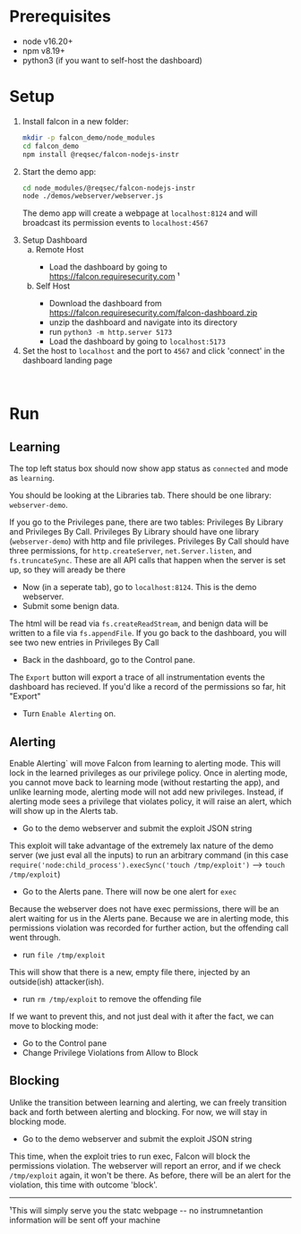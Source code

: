 # Prerequisites
- node v16.20+
- npm v8.19+
- python3 (if you want to self-host the dashboard)
# Setup
<ol type="1.">
  <li>Install falcon in a new folder:</li>

  ```bash
  mkdir -p falcon_demo/node_modules
  cd falcon_demo
  npm install @reqsec/falcon-nodejs-instr
  ```
  <li>Start the demo app:</li>

  ```bash
  cd node_modules/@reqsec/falcon-nodejs-instr
  node ./demos/webserver/webserver.js
  ```
  The demo app will create a webpage at `localhost:8124` and will broadcast its permission events to  `localhost:4567`

 <li> Setup Dashboard
    <ol type="a">
    <li>Remote Host</li>
    <ul>
      <li>Load the dashboard by going to <a href="https://falcon.requiresecurity.com">https://falcon.requiresecurity.com</a> ¹</li>
    </ul>
    <li>Self Host</li>
    <ul>
      <li>Download the dashboard from <a href="https://falcon.requiresecurity.com/falcon-dashboard.zip">https://falcon.requiresecurity.com/falcon-dashboard.zip</a></li>
      <li>unzip the dashboard and navigate into its directory</li>
      <li>run <code>python3 -m http.server 5173</code></li>
      <li>Load the dashboard by going to <code>localhost:5173</code> </li>
    </ul>
    </ol>
  <li> Set the host to <code>localhost</code> and the port to <code>4567</code> and click 'connect' in the dashboard landing page </li>
</ol>
<br/>

# Run
## Learning
The top left status box should now show app status as `connected` and mode as `learning`.

You should be looking at the Libraries tab. There should be one library: `webserver-demo`.

If you go to the Privileges pane, there are two tables: Privileges By Library and Privileges By Call. Privileges By Library should have one library (`webserver-demo`) with http and file privileges. Privileges By Call should have three permissions, for `http.createServer`, `net.Server.listen`, and `fs.truncateSync`. These are all API calls that happen when the server is set up, so they will aready be there

- Now (in a seperate tab), go to `localhost:8124`. This is the demo webserver.
- Submit some benign data.

The html will be read via `fs.createReadStream`, and benign data will be written to a file via `fs.appendFile`. If you go back to the dashboard, you will see two new entries in Privileges By Call

- Back in the dashboard, go to the Control pane.

The `Export` button will export a trace of all instrumentation events the dashboard has recieved. If you'd like a record of the permissions so far, hit "Export"

- Turn `Enable Alerting` on.

## Alerting
Enable Alerting` will move Falcon from learning to alerting mode. This will lock
in the learned privileges as our privilege policy. Once in alerting mode, you
cannot move back to learning mode (without restarting the app), and unlike
learning mode, alerting mode will not add new privileges. Instead, if alerting
mode sees a privilege that violates policy, it will raise an alert, which will
show up in the Alerts tab.

- Go to the demo webserver and submit the exploit JSON string

This exploit will take advantage of the extremely lax nature of the demo server
(we just eval all the inputs) to run an arbitrary command (in this case `require('node:child_process').execSync('touch /tmp/exploit')` --> `touch /tmp/exploit`)

- Go to the Alerts pane. There will now be one alert for `exec`

Because the webserver does not have exec permissions, there will be an alert waiting for us in the Alerts pane. Because we are in alerting mode, this permissions violation was recorded for further action, but the offending call went through.

- run `file /tmp/exploit`

This will show that there is a new, empty file there, injected by an outside(ish) attacker(ish).

- run `rm /tmp/exploit` to remove the offending file

If we want to prevent this, and not just deal with it after the fact, we can move to blocking mode:

- Go to the Control pane
- Change Privilege Violations from Allow to Block

## Blocking
Unlike the transition between learning and alerting, we can freely transition back and forth between alerting and blocking. For now, we will stay in blocking mode.

- Go to the demo webserver and submit the exploit JSON string

This time, when the exploit tries to run exec, Falcon will block the permissions violation. The webserver will report an error, and if we check `/tmp/exploit` again, it won't be there. As before, there will be an alert for the violation, this time with outcome 'block'.

-------------------

¹This will simply serve you the statc webpage -- no instrumnetantion information will be sent off your machine
